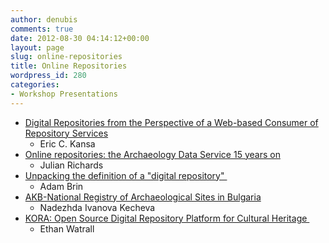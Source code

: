 ```yaml
---
author: denubis
comments: true
date: 2012-08-30 04:14:12+00:00
layout: page
slug: online-repositories
title: Online Repositories
wordpress_id: 280
categories:
- Workshop Presentations
---
```


* [Digital Repositories from the Perspective of a Web-based Consumer of Repository Services](http://fedarch.org/slides/02_Online%20Repos/Kansa_Repository.pdf)
  * Eric C. Kansa
* [Online repositories: the Archaeology Data Service 15 years on](http://fedarch.org/slides/02_Online%20Repos/Richards_ADS.pdf)
  * Julian Richards
* [Unpacking the definition of a "digital repository" ](http://fedarch.org/slides/02_Online%20Repos/Brin_Repository.pdf)
  * Adam Brin
* [AKB-National Registry of Archaeological Sites in Bulgaria](http://fedarch.org/slides/02_Online%20Repos/Kecheva_AKB_Bulgaria.pdf)
  * Nadezhda Ivanova Kecheva
* [KORA: Open Source Digital Repository Platform for Cultural Heritage ](http://fedarch.org/slides/02_Online%20Repos/Watrall_KORA.pdf)
  * Ethan Watrall
